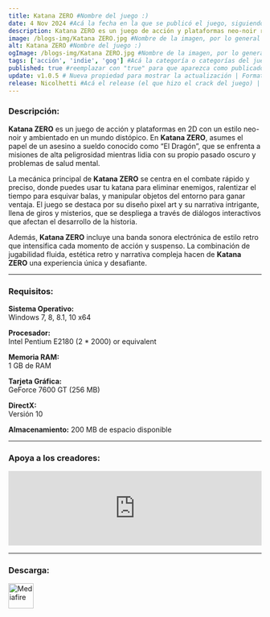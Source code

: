 ```yaml
---
title: Katana ZERO #Nombre del juego :)
date: 4 Nov 2024 #Acá la fecha en la que se publicó el juego, siguiendo este formato: Dia "30", Mes "Oct", Año "2024" = como debe quedar: 30 Oct 2024
description: Katana ZERO es un juego de acción y plataformas neo-noir rebosante de personalidad, acción vertiginosa y combates de muerte instantánea. Usa tu espada, corre y manipula el tiempo para desvelar tu pasado en un despliegue acrobático brutalmente estético. #Acá una mini descripción del juego
image: /blogs-img/Katana ZERO.jpg #Nombre de la imagen, por lo general es exactamente el mismo nombre que el juego excluyendo lo ":" (Dos puntos)
alt: Katana ZERO #Nombre del juego :)
ogImage: /blogs-img/Katana ZERO.jpg #Nombre de la imagen, por lo general es exactamente el mismo nombre que el juego excluyendo lo ":" (Dos puntos)
tags: ['acción', 'indie', 'gog'] #Acá la categoría o categorías del juego, si es más de una se coloca en este formato: ['categoría1', 'categoría2']
published: true #reemplazar con "true" para que aparezca como publicado
update: v1.0.5 # Nueva propiedad para mostrar la actualización | Formato: v1.0.0
release: Nicolhetti #Acá el release (el que hizo el crack del juego) | Formato: Nicolhetti
---
```


<!--En VSCode seleccionando una palabra, por ejemplo: "Katana-ZERO" y apretando Ctrl+F2 se seleccionan todas las palabras iguales-->

### Descripción:
**Katana ZERO** es un juego de acción y plataformas en 2D con un estilo neo-noir y ambientado en un mundo distópico. En **Katana ZERO**, asumes el papel de un asesino a sueldo conocido como “El Dragón”, que se enfrenta a misiones de alta peligrosidad mientras lidia con su propio pasado oscuro y problemas de salud mental. 

La mecánica principal de **Katana ZERO** se centra en el combate rápido y preciso, donde puedes usar tu katana para eliminar enemigos, ralentizar el tiempo para esquivar balas, y manipular objetos del entorno para ganar ventaja. El juego se destaca por su diseño pixel art y su narrativa intrigante, llena de giros y misterios, que se despliega a través de diálogos interactivos que afectan el desarrollo de la historia.

Además, **Katana ZERO** incluye una banda sonora electrónica de estilo retro que intensifica cada momento de acción y suspenso. La combinación de jugabilidad fluida, estética retro y narrativa compleja hacen de **Katana ZERO** una experiencia única y desafiante.
<!--Prompt para Chat-GPT: Hazme una descripción para el juego "Katana-ZERO" y cada que menciones "Katana-ZERO" ponlo en negrita -->

---

### Requisitos:
**Sistema Operativo:**  
Windows 7, 8, 8.1, 10 x64

**Procesador:**  
Intel Pentium E2180 (2 * 2000) or equivalent

**Memoria RAM:**  
1 GB de RAM

**Tarjeta Gráfica:**  
GeForce 7600 GT (256 MB)

**DirectX:**  
Versión 10

**Almacenamiento:** 
200 MB de espacio disponible

<!--Si falta o sobra un requisito se quita o se agrega manteniendo el mismo formato-->

---

### Apoya a los creadores:
<iframe src="https://store.steampowered.com/widget/460950/" frameborder="0" style="background-color: transparent; width: 100% !important; aspect-ratio: 646 / 190;"></iframe>

<!--Reemplazar los numeros (AppID) del juego (en este caso 2668510) por el numero (AppID) correspondiente con el juego a publicar-->
<!--El AppID se encuentra en la URL del Juego en Steam-->

---

### Descarga:

[<img src="https://gist.github.com/cxmeel/0dbc95191f239b631c3874f4ccf114e2/raw/download.svg" alt="Mediafire" height="50" />](https://www.mediafire.com/file/x8fvz9g31wj6geg/Katana_ZERO.zip/file)

<!-- # se debe reemplazar por el link de descarga-->

<!--NOMBRE-DEL-SERVICIO se debe reemplazar por el servicio donde está subido el juego-->
